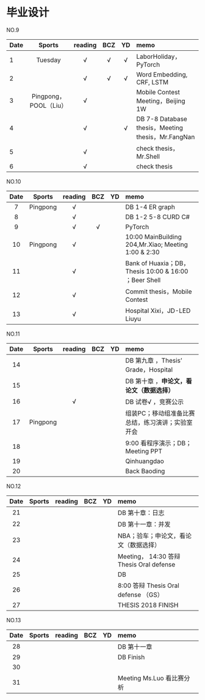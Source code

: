 # 毕业设计
NO.9 

| Date  | Sports | reading | BCZ | YD | memo | 
| :--- | :---: | :---: | :---: | :---: | :--- | 
| 1 | Tuesday | √ | √ | √ | LaborHoliday，PyTorch | 
| 2 |  | √ | √ | √  | Word Embedding, CRF, LSTM | 
| 3 | Pingpong，POOL（Liu） | √ |  |  | Mobile Contest Meeting，Beijing 1W | 
| 4 |  | √ |  | √  | DB 7-8 Database thesis，Meeting thesis，Mr.FangNan | 
| 5 |  | √ |  |  | check thesis，Mr.Shell | 
| 6 |  | √ |  |  | check thesis | 

NO.10

| Date  | Sports | reading | BCZ | YD | memo | 
| :---: | :---: | :---: | :---: | :---: | :--- | 
| 7 | Pingpong | √ |  |  | DB 1-4 ER graph | 
| 8 |  | √ |  |  | DB 1-2 5-8 CURD C# | 
| 9 |  | √ | √ |  | PyTorch |   
| 10 | Pingpong | √ |  |  | 10:00 MainBuilding 204,Mr.Xiao; Meeting 1:00 & 2:30  | 
| 11 |  | √ |  |  | Bank of Huaxia；DB，Thesis 10:00 & 16:00 ；Beer Shell| 
| 12 |  | √ |  |  | Commit thesis，Mobile Contest | 
| 13 |  | √ |  |  | Hospital Xixi，JD-LED Liuyu | 

NO.11

| Date  | Sports | reading | BCZ | YD | memo | 
| :---: | :---: | :---: | :---: | :---: | :--- | 
| 14 |  |  |  |  | DB 第九章 ，Thesis’ Grade，Hospital| 
| 15 |  |  |  |  | DB 第十章 ，**申论文，看论文（数据选择）**| 
| 16 |  | √ |  |  | DB 试卷√ ，竞赛公示| 
| 17 | Pingpong |  |  |  | 组装PC；移动组准备比赛总结，练习演讲；实验室开会 | 
| 18 |  |  |  |  | 9:00 看程序演示；DB；Meeting PPT | 
| 19 |  |  |  |  | Qinhuangdao |  
| 20 |  |  |  |  | Back Baoding | 

NO.12

| Date  | Sports | reading | BCZ | YD | memo | 
| :---: | :---: | :---: | :---: | :---: | :--- | 
| 21 |  |  |  |  | DB 第十章：日志 | 
| 22 |  |  |  |  | DB 第十一章：并发 | 
| 23 |  |  |  |  | NBA；验车；申论文，看论文（数据选择） | 
| 24 |  |  |  |  | Meeting， 14:30 答辩 Thesis Oral defense | 
| 25 |  |  |  |  | DB | 
| 26 |  |  |  |  | 8:00 答辩 Thesis Oral defense （GS） | 
| 27 |  |  |  |  | THESIS 2018 FINISH | 

NO.13

| Date  | Sports | reading | BCZ | YD | memo | 
| :---: | :---: | :---: | :---: | :---: | :--- | 
| 28 |  |  |  |  | DB 第十一章 | 
| 29 |  |  |  |  | DB Finish|  
| 30 |  |  |  |  |  | 
| 31 |  |  |  |  | Meeting Ms.Luo 看比赛分析 | 


